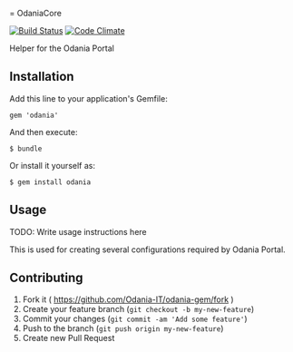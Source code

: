 = OdaniaCore

[![Build Status](https://travis-ci.org/Odania-IT/odania-core.png?branch=master)](https://travis-ci.org/Odania-IT/odania-core)
[![Code Climate](https://codeclimate.com/github/Odania-IT/odania-core/badges/gpa.svg)](https://codeclimate.com/github/Odania-IT/odania-core)

Helper for the Odania Portal

## Installation

Add this line to your application's Gemfile:

    gem 'odania'

And then execute:

    $ bundle

Or install it yourself as:

    $ gem install odania

## Usage

TODO: Write usage instructions here

This is used for creating several configurations required by Odania Portal.

## Contributing

1. Fork it ( https://github.com/Odania-IT/odania-gem/fork )
2. Create your feature branch (`git checkout -b my-new-feature`)
3. Commit your changes (`git commit -am 'Add some feature'`)
4. Push to the branch (`git push origin my-new-feature`)
5. Create new Pull Request
